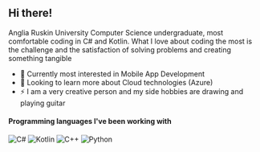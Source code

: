 ## Hi there!

Anglia Ruskin University Computer Science undergraduate, most comfortable coding in C# and Kotlin. What I love about coding the most is the challenge and the satisfaction of solving problems and creating something tangible
- 🔭 Currently most interested in Mobile App Development
- 🌱 Looking to learn more about Cloud technologies (Azure)
- ⚡ I am a very creative person and my side hobbies are drawing and playing guitar

<h4>Programming languages I've been working with</h3>
<p>
  <img alt="C#" src="https://img.shields.io/badge/-C%23-green" />
  <img alt="Kotlin" src="https://img.shields.io/badge/-Kotlin-blue" />
  <img alt="C++" src="https://img.shields.io/badge/-C%2B%2B-yellow" />
  <img alt="Python" src="https://img.shields.io/badge/-Python-red" />
</p>
